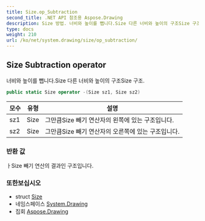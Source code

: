 ```yaml
---
title: Size.op_Subtraction
second_title: .NET API 참조용 Aspose.Drawing
description: Size 방법. 너비와 높이를 뺍니다.Size 다른 너비와 높이의 구조Size 구조.
type: docs
weight: 210
url: /ko/net/system.drawing/size/op_subtraction/
---
```

## Size Subtraction operator

너비와 높이를 뺍니다.Size 다른 너비와 높이의 구조Size 구조.

```csharp
public static Size operator -(Size sz1, Size sz2)
```

| 모수 | 유형 | 설명 |
| --- | --- | --- |
| sz1 | Size | 그만큼Size 빼기 연산자의 왼쪽에 있는 구조입니다. |
| sz2 | Size | 그만큼Size 빼기 연산자의 오른쪽에 있는 구조입니다. |

### 반환 값

ㅏSize 빼기 연산의 결과인 구조입니다.

### 또한보십시오

* struct [Size](../)
* 네임스페이스 [System.Drawing](../../size/)
* 집회 [Aspose.Drawing](../../../)



